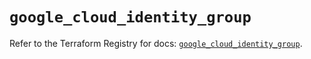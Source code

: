# `google_cloud_identity_group`

Refer to the Terraform Registry for docs: [`google_cloud_identity_group`](https://registry.terraform.io/providers/hashicorp/google-beta/6.28.0/docs/resources/google_cloud_identity_group).
